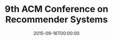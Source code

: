 ---
acronym: RecSys-2015
date: '2015-09-16T00:00:00'
ext_url: http://recsys.acm.org/recsys15/
location: Vienna, Austria
submission_date: '2015-04-24T00:00:00'
title: 9th ACM Conference on Recommender Systems
---